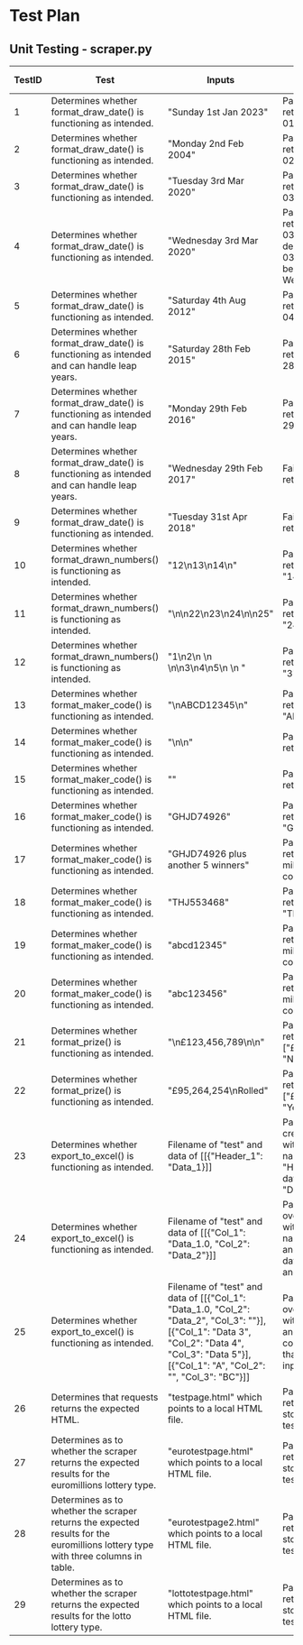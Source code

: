 # Test Plan

## Unit Testing - scraper.py
|TestID|Test|Inputs|Expected Outcome|Actual Outcome|
|------|----|------|----------------|--------------|
|1|Determines whether format_draw_date() is functioning as intended.|"Sunday 1st Jan 2023"|Pass - It should return 01/01/2023| A |
|2|Determines whether format_draw_date() is functioning as intended.|"Monday 2nd Feb 2004"|Pass - It should return 02/02/2004| A |
|3|Determines whether format_draw_date() is functioning as intended.|"Tuesday 3rd Mar 2020"|Pass - It should return 03/03/2020| A |
|4|Determines whether format_draw_date() is functioning as intended.|"Wednesday 3rd Mar 2020"|Pass - It should return 03/03/2020 despite the 03/03/2020 not being a Wednesday| A |
|5|Determines whether format_draw_date() is functioning as intended.|"Saturday 4th Aug 2012"|Pass - It should return 04/08/2012| A |
|6|Determines whether format_draw_date() is functioning as intended and can handle leap years.|"Saturday 28th Feb 2015"|Pass - It should return 28/02/2015| A |
|7|Determines whether format_draw_date() is functioning as intended and can handle leap years.|"Monday 29th Feb 2016"|Pass - It should return 29/02/2016| A |
|8|Determines whether format_draw_date() is functioning as intended and can handle leap years.|"Wednesday 29th Feb 2017"|Fail - It should return an error| A |
|9|Determines whether format_draw_date() is functioning as intended.|"Tuesday 31st Apr 2018"|Fail - It should return an error| A |
|10|Determines whether format_drawn_numbers() is functioning as intended.|"12\n13\n14\n"|Pass - It should return ["12", "13, "14"]| A |
|11|Determines whether format_drawn_numbers() is functioning as intended.|"\n\n22\n23\n24\n\n25"|Pass - It should return ["22", "23, "24", "25"]| A |
|12|Determines whether format_drawn_numbers() is functioning as intended.|"1\n2\n \n   \n\n3\n4\n5\n \n  "|Pass - It should return ["1", "2", "3", "4", "5"]| A |
|13|Determines whether format_maker_code() is functioning as intended.|"\nABCD12345\n"|Pass - It should return "ABCD12345"| A |
|14|Determines whether format_maker_code() is functioning as intended.|"\n\n"|Pass - It should return ""| A |
|15|Determines whether format_maker_code() is functioning as intended.|""|Pass - It should return ""| A |
|16|Determines whether format_maker_code() is functioning as intended.|"GHJD74926"|Pass - It should return "GHJD74926"| A |
|17|Determines whether format_maker_code() is functioning as intended.|"GHJD74926 plus another 5 winners"|Pass - It should return "Multiple millionaire maker codes"| A |
|18|Determines whether format_maker_code() is functioning as intended.|"THJ553468"|Pass - It should return "THJ553468"| A |
|19|Determines whether format_maker_code() is functioning as intended.|"abcd12345"|Pass - It should return "Multiple millionaire maker codes"| A |
|20|Determines whether format_maker_code() is functioning as intended.|"abc123456"|Pass - It should return "Multiple millionaire maker codes"| A |
|21|Determines whether format_prize() is functioning as intended.|"\n£123,456,789\n\n"|Pass - It should return ["£123,456,789", "No"]| A |
|22|Determines whether format_prize() is functioning as intended.|"£95,264,254\nRolled"|Pass - It should return ["£123,456,789", "Yes"]| A |
|23|Determines whether export_to_excel() is functioning as intended.|Filename of "test" and data of [[{"Header_1": "Data_1}]]|Pass - It should create test.xlsx with a column name of "Header_1" and a data cell with "Data_1"| A |
|24|Determines whether export_to_excel() is functioning as intended.|Filename of "test" and data of [[{"Col_1": "Data_1.0, "Col_2": "Data_2"}]]|Pass - It should override test.xlsx with new columns named of "Col_1" and "Col_2" with data "Data_1.0" and "Data_2"| A |
|25|Determines whether export_to_excel() is functioning as intended.|Filename of "test" and data of [[{"Col_1": "Data_1.0, "Col_2": "Data_2", "Col_3": ""}], [{"Col_1": "Data 3", "Col_2": "Data 4", "Col_3": "Data 5"}], [{"Col_1": "A", "Col_2": "", "Col_3": "BC"}]]|Pass - It should override test.xlsx with new columns and data corresponding to that of the inputted test data.| A |
|26|Determines that requests returns the expected HTML.| "testpage.html" which points to a local HTML file.|Pass - It should return the HTML stored in testpage.html| A |
|27|Determines as to whether the scraper returns the expected results for the euromillions lottery type.| "eurotestpage.html" which points to a local HTML file.|Pass - It should return the HTML stored in testpage.html| A |
|28|Determines as to whether the scraper returns the expected results for the euromillions lottery type with three columns in table.| "eurotestpage2.html" which points to a local HTML file.|Pass - It should return the HTML stored in testpage.html| A |
|29|Determines as to whether the scraper returns the expected results for the lotto lottery type.| "lottotestpage.html" which points to a local HTML file.|Pass - It should return the HTML stored in testpage.html| A |